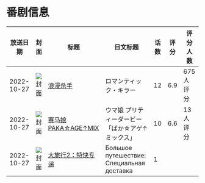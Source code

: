 # 番剧信息

|放送日期|封面|标题|日文标题|话数|评分|评分人数|
|---|---|---|---|---|---|---|
|2022-10-27|![封面](https://lain.bgm.tv/pic/cover/c/b3/1b/395489_EV5cc.jpg)|[浪漫杀手](https://bangumi.tv/subject/395489)|ロマンティック・キラー|12|6.9|675人评分|
|2022-10-27|![封面](https://lain.bgm.tv/pic/cover/c/eb/8e/406283_V5eeB.jpg)|[赛马娘 PAKA☆AGE↑MIX](https://bangumi.tv/subject/406283)|ウマ娘 プリティーダービー「ぱか☆アゲ↑ミックス」|10|6.6|13人评分|
|2022-10-27|![封面](https://lain.bgm.tv/pic/cover/c/18/1f/425824_6LEQ6.jpg)|[大旅行2：特快专递](https://bangumi.tv/subject/425824)|Большое путешествие: Специальная доставка|1|||
